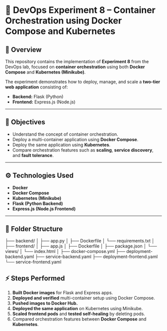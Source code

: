 # 🧩 DevOps Experiment 8 – Container Orchestration using Docker Compose and Kubernetes

## 📘 Overview
This repository contains the implementation of **Experiment 8** from the DevOps lab, focused on **container orchestration** using both **Docker Compose** and **Kubernetes (Minikube)**.

The experiment demonstrates how to deploy, manage, and scale a **two-tier web application** consisting of:
- **Backend:** Flask (Python)
- **Frontend:** Express.js (Node.js)

---

## 🚀 Objectives
- Understand the concept of container orchestration.  
- Deploy a multi-container application using **Docker Compose**.  
- Deploy the same application using **Kubernetes**.  
- Compare orchestration features such as **scaling**, **service discovery**, and **fault tolerance**.

---

## ⚙️ Technologies Used
- **Docker**
- **Docker Compose**
- **Kubernetes (Minikube)**
- **Flask (Python Backend)**
- **Express.js (Node.js Frontend)**

---

## 🧱 Folder Structure
├── backend/
│ ├── app.py
│ ├── Dockerfile
│ └── requirements.txt
│
├── frontend/
│ ├── app.js
│ ├── Dockerfile
│ ├── package.json
│ └── views/
│ └── index.html
│
├── docker-compose.yml
├── deployment-backend.yaml
├── service-backend.yaml
├── deployment-frontend.yaml
└── service-frontend.yaml


## ⚡ Steps Performed
1. **Built Docker images** for Flask and Express apps.  
2. **Deployed and verified** multi-container setup using Docker Compose.  
3. **Pushed images to Docker Hub.**  
4. **Deployed the same application** on Kubernetes using Minikube.  
5. **Scaled frontend pods** and **tested self-healing** by deleting pods.  
6. Compared orchestration features between **Docker Compose** and **Kubernetes**.
